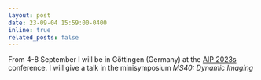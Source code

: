 ```yaml
---
layout: post
date: 23-09-04 15:59:00-0400
inline: true
related_posts: false
---
```


From 4-8 September I will be in Göttingen (Germany) at the <a href="http://www.aip2023.com/start/">AIP 2023s</a> conference.  I will give a talk in the minisymposium <em>MS40: Dynamic Imaging</em> 
